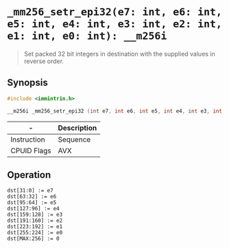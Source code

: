 `_mm256_setr_epi32(e7: int, e6: int, e5: int, e4: int, e3: int, e2: int, e1: int, e0: int): __m256i`
===========================================================================

> Set packed 32 bit integers in destination with the supplied values in reverse order.

## Synopsis

```c
#include <immintrin.h>

__m256i _mm256_setr_epi32 (int e7, int e6, int e5, int e4, int e3, int e2, int e1, int e0)
```

| -           | Description |
| ----------- | ----------- |
| Instruction | Sequence    |
| CPUID Flags | AVX         |

## Operation

```
dst[31:0] := e7
dst[63:32] := e6
dst[95:64] := e5
dst[127:96] := e4
dst[159:128] := e3
dst[191:160] := e2
dst[223:192] := e1
dst[255:224] := e0
dst[MAX:256] := 0
```

